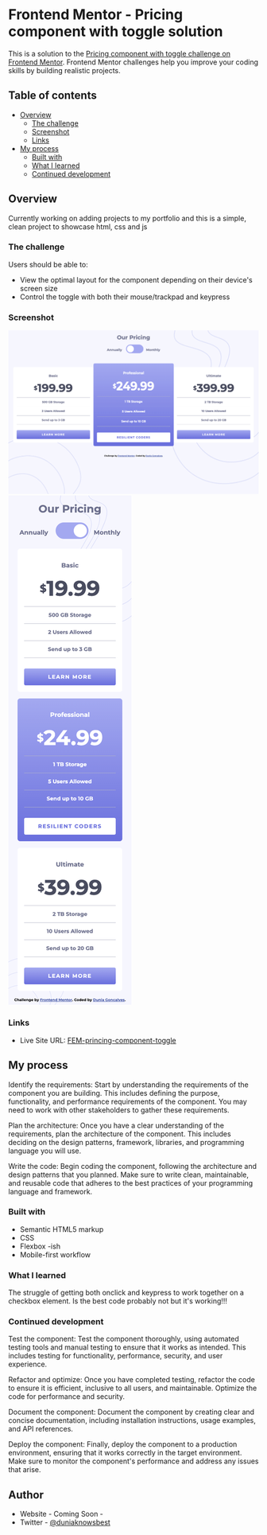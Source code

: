 # Frontend Mentor - Pricing component with toggle solution

This is a solution to the [Pricing component with toggle challenge on Frontend Mentor](https://www.frontendmentor.io/challenges/pricing-component-with-toggle-8vPwRMIC). Frontend Mentor challenges help you improve your coding skills by building realistic projects.

## Table of contents

- [Overview](#overview)
  - [The challenge](#the-challenge)
  - [Screenshot](#screenshot)
  - [Links](#links)
- [My process](#my-process)
  - [Built with](#built-with)
  - [What I learned](#what-i-learned)
  - [Continued development](#continued-development)

## Overview

Currently working on adding projects to my portfolio and this is a simple, clean project to showcase html, css and js

### The challenge

Users should be able to:

- View the optimal layout for the component depending on their device's screen size
- Control the toggle with both their mouse/trackpad and keypress

### Screenshot

![Desktop](images/price-desktop.png)
![Mobile](images/price-mobile.png)

### Links

- Live Site URL: [FEM-princing-component-toggle]('https://duniagoncalves.github.io/FEM-princing-component-toggle/')

## My process

Identify the requirements: Start by understanding the requirements of the component you are building. This includes defining the purpose, functionality, and performance requirements of the component. You may need to work with other stakeholders to gather these requirements.

Plan the architecture: Once you have a clear understanding of the requirements, plan the architecture of the component. This includes deciding on the design patterns, framework, libraries, and programming language you will use.

Write the code: Begin coding the component, following the architecture and design patterns that you planned. Make sure to write clean, maintainable, and reusable code that adheres to the best practices of your programming language and framework.

### Built with

- Semantic HTML5 markup
- CSS
- Flexbox -ish
- Mobile-first workflow

### What I learned

The struggle of getting both onclick and keypress to work together on a checkbox element. Is the best code probably not but it's working!!!

### Continued development

Test the component: Test the component thoroughly, using automated testing tools and manual testing to ensure that it works as intended. This includes testing for functionality, performance, security, and user experience.

Refactor and optimize: Once you have completed testing, refactor the code to ensure it is efficient, inclusive to all users, and maintainable. Optimize the code for performance and security.

Document the component: Document the component by creating clear and concise documentation, including installation instructions, usage examples, and API references.

Deploy the component: Finally, deploy the component to a production environment, ensuring that it works correctly in the target environment. Make sure to monitor the component's performance and address any issues that arise.

## Author

- Website - Coming Soon -
- Twitter - [@duniaknowsbest](https://www.twitter.com/duniaknowsbest)
